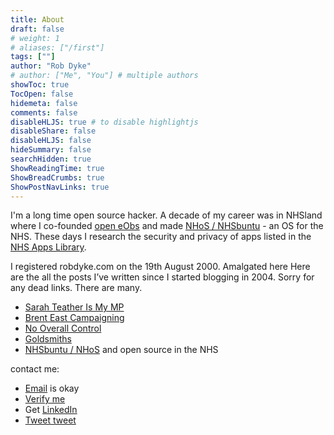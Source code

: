 ```yaml
---
title: About
draft: false
# weight: 1
# aliases: ["/first"]
tags: [""]
author: "Rob Dyke"
# author: ["Me", "You"] # multiple authors
showToc: true
TocOpen: false
hidemeta: false
comments: false
disableHLJS: true # to disable highlightjs
disableShare: false
disableHLJS: false
hideSummary: false
searchHidden: true
ShowReadingTime: true
ShowBreadCrumbs: true
ShowPostNavLinks: true
---
```

I'm a long time open source hacker. A decade of my career was in NHSland where I co-founded [open eObs](https://openeobs.github.io/) and made [NHoS / NHSbuntu](https://nhos-project.github.io/) - an OS for the NHS. These days I research the security and privacy of apps listed in the [NHS Apps Library](https://robdyke.com/NHS-Apps-Library/).

I registered robdyke.com on the 19th August 2000. Amalgated here Here are the all the posts I’ve written since I started blogging in 2004. Sorry for any dead links. There are many.

- [Sarah Teather Is My MP](/tags/sarah-teather)
- [Brent East Campaigning](/categories/brent-east-campaigning/)
- [No Overall Control](/categories/no-overall-control/)
- [Goldsmiths](/tags/goldsmiths/)
- [NHSbuntu / NHoS]((/categories/nhos/)) and open source in the NHS

contact me:

* [Email](mailto://robdyke@gmail.com) is okay
* [Verify me](https://keybase.io/robdyke)
* Get [LinkedIn](http://uk.linkedin.com/in/robdyke/)
* [Tweet tweet](https://twitter.com/robdykedotcom)